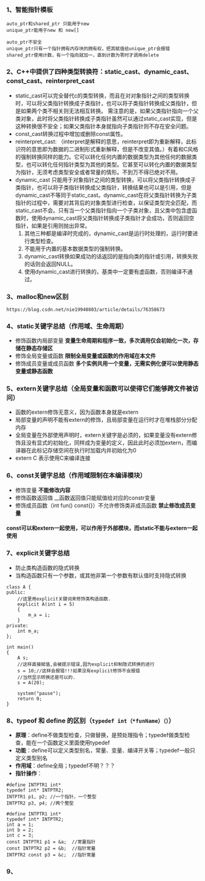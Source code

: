 ### 1、智能指针模板
	auto_ptr和shared_ptr 只能用于new
	unique_ptr能用于new 和 new[]
	
	auto_ptr不安全
	unique_ptr只有一个指针拥有内存块的拥有权，把其赋值给unique_ptr会报错
	shared_ptr使用计数，有一个指向就加一，直到计数为零时才调用delete
	
### 2、C++中提供了四种类型转换符：static_cast、dynamic_cast、const_cast、reinterpret_cast
* static_cast可以完全替代c的类型转换，而且在对对象指针之间的类型转换时，可以将父类指针转换成子类指针，也可以将子类指针转换成父类指针，但是如果两个类不相关则无法相互转换。 需注意的是，如果父类指针指向一个父类对象，此时将父类指针转换成子类指针虽然可以通过static_cast实现，但是这种转换很不安全；如果父类指针本身就指向子类指针则不存在安全问题。
* const_cast转换过程中增加或删除const属性。
* reinterpret_cast: （interpret是解释的意思，reinterpret即为重新解释，此标识符的意思即为数据的二进制形式重新解释，但是不改变其值。）有着和C风格的强制转换同样的能力。它可以转化任何内置的数据类型为其他任何的数据类型，也可以转化任何指针类型为其他的类型。它甚至可以转化内置的数据类型为指针，无须考虑类型安全或者常量的情形。不到万不得已绝对不用。
* dynamic_cast 只能用于对象指针之间的类型转换，可以将父类指针转换成子类指针，也可以将子类指针转换成父类指针，转换结果也可以是引用，但是dynamic_cast不等同于static_cast。dynamic_cast在将父类指针转换为子类指针的过程中，需要对其背后的对象类型进行检查，以保证类型完全匹配，而static_cast不会。只有当一个父类指针指向一个子类对象，且父类中包含虚函数时，使用dynamic_cast将父类指针转换成子类指针才会成功，否则返回空指针，如果是引用则抛出异常。
	1. 其他三种都是编译时完成的，dynamic_cast是运行时处理的，运行时要进行类型检查。
	2. 不能用于内置的基本数据类型的强制转换。
	3. dynamic_cast转换如果成功的话返回的是指向类的指针或引用，转换失败的话则会返回NULL。
	4. 使用dynamic_cast进行转换的，基类中一定要有虚函数，否则编译不通过。
	
### 3、malloc和new区别
    https://blog.csdn.net/nie19940803/article/details/76358673
    
    
### 4、static关键字总结（作用域、生命周期）
* 修饰函数内局部变量
	__变量生命周期和程序一致，多次调用仅会初始化一次，存储在静态存储区__
* 修饰全局变量或函数
	__限制全局变量或函数的作用域在本文件__
* 修饰成员变量或成员函数
	__多个实例共用一个变量，无需实例化便可以使用静态变量或静态函数__
    
### 5、extern关键字总结（全局变量和函数可以使得它们能够跨文件被访问）
* 函数的extern修饰无意义，因为函数本身就是extern
* 局部变量的声明不能有extern的修饰，且局部变量在运行时才在堆栈部分分配内存
* 全局变量在外部使用声明时，extern关键字是必须的，如果变量没有extern修饰且没有显式的初始化，同样成为变量的定义，因此此时必须加extern，而编译器在此标记存储空间在执行时加载内并初始化为0
* extern C 表示使用C来编译连接

### 6、const关键字总结（作用域限制在本编译模块）
* 修饰变量 
	__不能修改内容__
* 修饰函数返回值
	__函数返回值只能赋值给对应的constr变量
* 修饰成员函数（int fun() const{}）不允许修饰类非成员函数
	__禁止修改成员变量__
	
#### const可以和extern一起使用，可以作用于外部模块，而static不能与extern一起使用
	
### 7、explicit关键字总结
* 防止类构造函数的隐式转换
* 当构造函数只有一个参数，或其他非第一个参数有默认值时支持隐式转换
```
class A {
public:
    //这里用explicit关键词来修饰类构造函数.
    explicit A(int i = 5)
    {
        m_a = i;
    }
private:
    int m_a;
};

int main()
{
    A s;
    //这样直接赋值,会被提示错误,因为explicit抑制隐式转换的进行
    s = 10;//这样会报错!!!如果没有explicit修饰不会报错
    //当然显示转换还是可以的.
    s = A(20);

    system("pause");
    return 0;
}
```

### 8、typeof 和 define 的区别（```typedef int（*funName）（）```）
* __原理__：define不做类型检查，只做替换，是预处理指令；typedef做类型检查，能在一个函数定义里面使用typedef
* __功能__：define可以定义类型别名，常量、变量、编译开关等；typedef一般只定义类型别名
* __作用域__：define全局；typedef不明？？？
* __指针操作__：
```
#define INTPTR1 int*
typedef int* INTPTR2;
INTPTR1 p1, p2;	//一个指针，一个整型
INTPTR2 p3, p4;	//两个整型
```
```
#define INTPTR1 int*
typedef int* INTPTR2;
int a = 1;
int b = 2;
int c = 3;
const INTPTR1 p1 = &a;	//常量指针
const INTPTR2 p2 = &b;	//指针常量
INTPTR2 const p3 = &c;	//指针常量
```

### 9、
